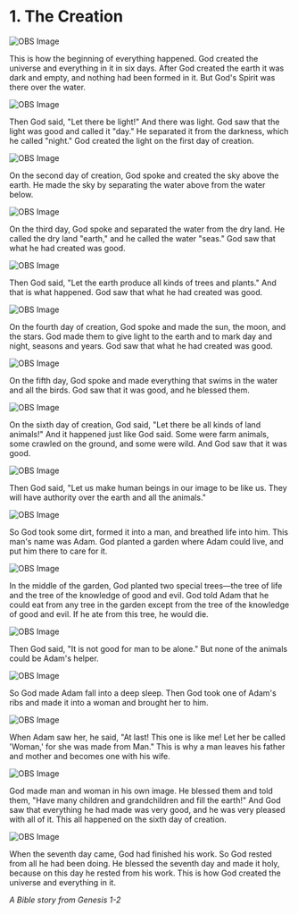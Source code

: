 # 1. The Creation

![OBS Image](https://cdn.door43.org/obs/jpg/360px/obs-en-01-01.jpg)

This is how the beginning of everything happened. God created the universe and everything in it in six days. After God created the earth it was dark and empty, and nothing had been formed in it. But God's Spirit was there over the water.

![OBS Image](https://cdn.door43.org/obs/jpg/360px/obs-en-01-02.jpg)

Then God said, "Let there be light!" And there was light. God saw that the light was good and called it "day." He separated it from the darkness, which he called "night." God created the light on the first day of creation.

![OBS Image](https://cdn.door43.org/obs/jpg/360px/obs-en-01-03.jpg)

On the second day of creation, God spoke and created the sky above the earth. He made the sky by separating the water above from the water below.

![OBS Image](https://cdn.door43.org/obs/jpg/360px/obs-en-01-04.jpg)

On the third day, God spoke and separated the water from the dry land. He called the dry land "earth," and he called the water "seas." God saw that what he had created was good.

![OBS Image](https://cdn.door43.org/obs/jpg/360px/obs-en-01-05.jpg)

Then God said, "Let the earth produce all kinds of trees and plants." And that is what happened. God saw that what he had created was good.

![OBS Image](https://cdn.door43.org/obs/jpg/360px/obs-en-01-06.jpg)

On the fourth day of creation, God spoke and made the sun, the moon, and the stars. God made them to give light to the earth and to mark day and night, seasons and years. God saw that what he had created was good.

![OBS Image](https://cdn.door43.org/obs/jpg/360px/obs-en-01-07.jpg)

On the fifth day, God spoke and made everything that swims in the water and all the birds. God saw that it was good, and he blessed them.

![OBS Image](https://cdn.door43.org/obs/jpg/360px/obs-en-01-08.jpg)

On the sixth day of creation, God said, "Let there be all kinds of land animals!" And it happened just like God said. Some were farm animals, some crawled on the ground, and some were wild. And God saw that it was good.

![OBS Image](https://cdn.door43.org/obs/jpg/360px/obs-en-01-09.jpg)

Then God said, "Let us make human beings in our image to be like us. They will have authority over the earth and all the animals."

![OBS Image](https://cdn.door43.org/obs/jpg/360px/obs-en-01-10.jpg)

So God took some dirt, formed it into a man, and breathed life into him. This man's name was Adam. God planted a garden where Adam could live, and put him there to care for it.

![OBS Image](https://cdn.door43.org/obs/jpg/360px/obs-en-01-11.jpg)

In the middle of the garden, God planted two special trees—the tree of life and the tree of the knowledge of good and evil. God told Adam that he could eat from any tree in the garden except from the tree of the knowledge of good and evil. If he ate from this tree, he would die.

![OBS Image](https://cdn.door43.org/obs/jpg/360px/obs-en-01-12.jpg)

Then God said, "It is not good for man to be alone." But none of the animals could be Adam's helper.

![OBS Image](https://cdn.door43.org/obs/jpg/360px/obs-en-01-13.jpg)

So God made Adam fall into a deep sleep. Then God took one of Adam's ribs and made it into a woman and brought her to him.

![OBS Image](https://cdn.door43.org/obs/jpg/360px/obs-en-01-14.jpg)

When Adam saw her, he said, "At last! This one is like me! Let her be called 'Woman,' for she was made from Man." This is why a man leaves his father and mother and becomes one with his wife.

![OBS Image](https://cdn.door43.org/obs/jpg/360px/obs-en-01-15.jpg)

God made man and woman in his own image. He blessed them and told them, "Have many children and grandchildren and fill the earth!" And God saw that everything he had made was very good, and he was very pleased with all of it. This all happened on the sixth day of creation.

![OBS Image](https://cdn.door43.org/obs/jpg/360px/obs-en-01-16.jpg)

When the seventh day came, God had finished his work. So God rested from all he had been doing. He blessed the seventh day and made it holy, because on this day he rested from his work. This is how God created the universe and everything in it.

_A Bible story from Genesis 1-2_ 


